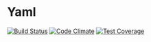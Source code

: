 # Yaml
[![Build Status](https://travis-ci.org/Javanile/Yaml.svg?branch=master)](https://travis-ci.org/Javanile/Yaml)
[![Code Climate](https://codeclimate.com/github/Javanile/Yaml/badges/gpa.svg)](https://codeclimate.com/github/Javanile/Yaml)
[![Test Coverage](https://codeclimate.com/github/Javanile/Yaml/badges/coverage.svg)](https://codeclimate.com/github/Javanile/Yaml/coverage)
